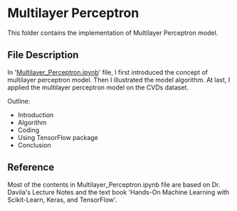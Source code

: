 # Multilayer Perceptron

This folder contains the implementation of Multilayer Perceptron model.

## File Description
In '[Multilayer_Perceptron.ipynb](https://github.com/YulinLi98/RICE_INDE577_Repo/blob/main/Supervised_Learning/Multilayer_Perceptron/Multilayer_Perceptron.ipynb)' file, I first introduced the concept of multilayer perceptron model. Then I illustrated the model algorithm. At last, I applied the multilayer perceptron model on the CVDs dataset.

Outline:
- Introduction
- Algorithm
- Coding
- Using TensorFlow package
- Conclusion

## Reference
Most of the contents in Multilayer_Perceptron.ipynb file are based on Dr. Davila's Lecture Notes and the text book 'Hands-On Machine Learning with Scikit-Learn, Keras, and TensorFlow'.